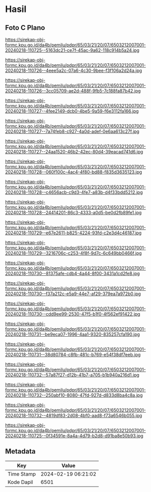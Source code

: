 # Hasil

## Foto C Plano

https://sirekap-obj-formc.kpu.go.id/da4b/pemilu/pdpr/65/03/21/20/07/6503212007001-20240218-110725--5163dc21-ce7f-45ac-9a62-118c914b5a24.jpg

https://sirekap-obj-formc.kpu.go.id/da4b/pemilu/pdpr/65/03/21/20/07/6503212007001-20240218-110726--4eee5a2c-07a6-4c30-9bee-f3f106a2d24a.jpg

https://sirekap-obj-formc.kpu.go.id/da4b/pemilu/pdpr/65/03/21/20/07/6503212007001-20240218-110726--3cc05709-ae2d-488f-9fb5-7c188fa87b42.jpg

https://sirekap-obj-formc.kpu.go.id/da4b/pemilu/pdpr/65/03/21/20/07/6503212007001-20240218-110727--4fee2149-dcb0-4be5-9a59-f6e3112fa166.jpg

https://sirekap-obj-formc.kpu.go.id/da4b/pemilu/pdpr/65/03/21/20/07/6503212007001-20240218-110727--7a74feb8-c927-4a0d-adef-0e6aa613c27f.jpg

https://sirekap-obj-formc.kpu.go.id/da4b/pemilu/pdpr/65/03/21/20/07/6503212007001-20240218-110727--24aa1520-46b2-42ec-80d4-39eacad741d6.jpg

https://sirekap-obj-formc.kpu.go.id/da4b/pemilu/pdpr/65/03/21/20/07/6503212007001-20240218-110728--060f100c-4ac4-4f80-bd88-f835d3635123.jpg

https://sirekap-obj-formc.kpu.go.id/da4b/pemilu/pdpr/65/03/21/20/07/6503212007001-20240218-110728--c4656acb-c9d3-4fe7-a83b-d4f33bdd5212.jpg

https://sirekap-obj-formc.kpu.go.id/da4b/pemilu/pdpr/65/03/21/20/07/6503212007001-20240218-110728--24414201-86c3-4333-a0d5-be0d2fb89fe1.jpg

https://sirekap-obj-formc.kpu.go.id/da4b/pemilu/pdpr/65/03/21/20/07/6503212007001-20240218-110729--e67e2611-b825-4224-93fd-c2e3d4c46187.jpg

https://sirekap-obj-formc.kpu.go.id/da4b/pemilu/pdpr/65/03/21/20/07/6503212007001-20240218-110729--3216706c-c253-4f8f-9d7c-6c649bb0466f.jpg

https://sirekap-obj-formc.kpu.go.id/da4b/pemilu/pdpr/65/03/21/20/07/6503212007001-20240218-110730--81375afe-cdb4-4a44-8f00-3431a1cd2fe8.jpg

https://sirekap-obj-formc.kpu.go.id/da4b/pemilu/pdpr/65/03/21/20/07/6503212007001-20240218-110730--f37a212c-e5a9-44e7-af29-379ea7a972b0.jpg

https://sirekap-obj-formc.kpu.go.id/da4b/pemilu/pdpr/65/03/21/20/07/6503212007001-20240218-110730--cdd9ee99-2530-47f5-b1f0-4f562ef91422.jpg

https://sirekap-obj-formc.kpu.go.id/da4b/pemilu/pdpr/65/03/21/20/07/6503212007001-20240218-110731--be9eca07-1996-4aa1-9320-835257cfa190.jpg

https://sirekap-obj-formc.kpu.go.id/da4b/pemilu/pdpr/65/03/21/20/07/6503212007001-20240218-110731--38d80784-c8fb-481c-b769-e54f38df7eeb.jpg

https://sirekap-obj-formc.kpu.go.id/da4b/pemilu/pdpr/65/03/21/20/07/6503212007001-20240218-110732--57a87f27-d12b-41b7-a705-b1b940a216d1.jpg

https://sirekap-obj-formc.kpu.go.id/da4b/pemilu/pdpr/65/03/21/20/07/6503212007001-20240218-110732--250abf10-8080-47fd-927d-d833d8ba4c8a.jpg

https://sirekap-obj-formc.kpu.go.id/da4b/pemilu/pdpr/65/03/21/20/07/6503212007001-20240218-110732--4819df83-2d08-4bf0-aad8-f73a6546b055.jpg

https://sirekap-obj-formc.kpu.go.id/da4b/pemilu/pdpr/65/03/21/20/07/6503212007001-20240218-110725--0f34591e-8a4a-4d79-b2d8-d91ba8e50b93.jpg


## Metadata

| Key        | Value               |
| ---------- | ------------------- |
| Time Stamp | 2024-02-19 06:21:02 |
| Kode Dapil | 6501                |



